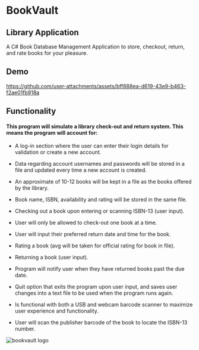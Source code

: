 # BookVault
## Library Application
A C# Book Database Management Application to store, checkout, return, and rate books for your pleasure.
## Demo


https://github.com/user-attachments/assets/bff888ea-d619-43e9-b463-f2ae01fb918a


 ## Functionality
 #### This program will simulate a library check-out and return system. This means the program will account for:
 * A log-in section where the user can enter their login details for validation or create a new account.
 * Data regarding account usernames and passwords will be stored in a file and updated every time a new account is created.
 * An approximate of 10-12 books will be kept in a file as the books offered by the library.
 * Book name, ISBN, availability and rating will be stored in the same file.
 * Checking out a book upon entering or scanning ISBN-13 (user input).
 * User will only be allowed to check-out one book at a time.
 * User will input their preferred return date and time for the book.

 * Rating a book (avg will be taken for official rating for book in file).
 * Returning a book (user input).
 * Program will notify user when they have returned books past the due date.
 * Quit option that exits the program upon user input, and saves user changes into a text file to be used when the program runs again.
 * Is functional with both a USB and webcam barcode scanner to maximize user experience and functionality.
 * User will scan the publisher barcode of the book to locate the ISBN-13 number.

![bookvault logo](https://github.com/user-attachments/assets/087650e5-01ff-43df-a930-e62d32df9422)

